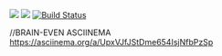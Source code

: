 <a href="https://codeclimate.com/github/codeclimate/codeclimate/maintainability"><img src="https://api.codeclimate.com/v1/badges/a99a88d28ad37a79dbf6/maintainability" /></a>
<a href="https://codeclimate.com/github/codeclimate/codeclimate/test_coverage"><img src="https://api.codeclimate.com/v1/badges/a99a88d28ad37a79dbf6/test_coverage" /></a>
[![Build Status](https://travis-ci.com/travis-ci/travis-web.svg?branch=master)](https://travis-ci.com/travis-ci/travis-web)

//BRAIN-EVEN ASCIINEMA
https://asciinema.org/a/UpxVJfJStDme654IsjNfbPzSp


